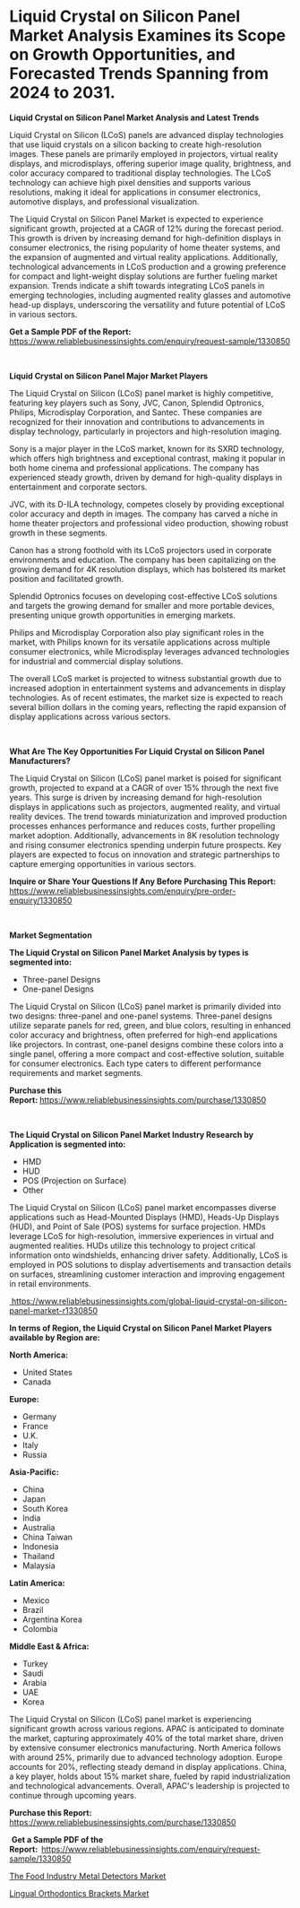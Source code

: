 <p><h1>Liquid Crystal on Silicon Panel Market Analysis Examines its Scope on Growth Opportunities, and Forecasted Trends Spanning from 2024 to 2031.</h1></p><p><strong>Liquid Crystal on Silicon Panel Market Analysis and Latest Trends</strong></p>
<p><p>Liquid Crystal on Silicon (LCoS) panels are advanced display technologies that use liquid crystals on a silicon backing to create high-resolution images. These panels are primarily employed in projectors, virtual reality displays, and microdisplays, offering superior image quality, brightness, and color accuracy compared to traditional display technologies. The LCoS technology can achieve high pixel densities and supports various resolutions, making it ideal for applications in consumer electronics, automotive displays, and professional visualization.</p><p>The Liquid Crystal on Silicon Panel Market is expected to experience significant growth, projected at a CAGR of 12% during the forecast period. This growth is driven by increasing demand for high-definition displays in consumer electronics, the rising popularity of home theater systems, and the expansion of augmented and virtual reality applications. Additionally, technological advancements in LCoS production and a growing preference for compact and light-weight display solutions are further fueling market expansion. Trends indicate a shift towards integrating LCoS panels in emerging technologies, including augmented reality glasses and automotive head-up displays, underscoring the versatility and future potential of LCoS in various sectors.</p></p>
<p><strong>Get a Sample PDF of the Report:&nbsp;</strong> <a href="https://www.reliablebusinessinsights.com/enquiry/request-sample/1330850?utm_campaign=63&utm_medium=2&utm_source=Github&utm_content=ia&utm_term=31122024&utm_id=liquid-crystal-on-silicon-panel">https://www.reliablebusinessinsights.com/enquiry/request-sample/1330850</a></p>
<p>&nbsp;</p>
<p><strong>Liquid Crystal on Silicon Panel Major Market Players</strong></p>
<p><p>The Liquid Crystal on Silicon (LCoS) panel market is highly competitive, featuring key players such as Sony, JVC, Canon, Splendid Optronics, Philips, Microdisplay Corporation, and Santec. These companies are recognized for their innovation and contributions to advancements in display technology, particularly in projectors and high-resolution imaging.</p><p>Sony is a major player in the LCoS market, known for its SXRD technology, which offers high brightness and exceptional contrast, making it popular in both home cinema and professional applications. The company has experienced steady growth, driven by demand for high-quality displays in entertainment and corporate sectors.</p><p>JVC, with its D-ILA technology, competes closely by providing exceptional color accuracy and depth in images. The company has carved a niche in home theater projectors and professional video production, showing robust growth in these segments.</p><p>Canon has a strong foothold with its LCoS projectors used in corporate environments and education. The company has been capitalizing on the growing demand for 4K resolution displays, which has bolstered its market position and facilitated growth.</p><p>Splendid Optronics focuses on developing cost-effective LCoS solutions and targets the growing demand for smaller and more portable devices, presenting unique growth opportunities in emerging markets.</p><p>Philips and Microdisplay Corporation also play significant roles in the market, with Philips known for its versatile applications across multiple consumer electronics, while Microdisplay leverages advanced technologies for industrial and commercial display solutions.</p><p>The overall LCoS market is projected to witness substantial growth due to increased adoption in entertainment systems and advancements in display technologies. As of recent estimates, the market size is expected to reach several billion dollars in the coming years, reflecting the rapid expansion of display applications across various sectors.</p></p>
<p>&nbsp;</p>
<p><strong>What Are The Key Opportunities For Liquid Crystal on Silicon Panel Manufacturers?</strong></p>
<p><p>The Liquid Crystal on Silicon (LCoS) panel market is poised for significant growth, projected to expand at a CAGR of over 15% through the next five years. This surge is driven by increasing demand for high-resolution displays in applications such as projectors, augmented reality, and virtual reality devices. The trend towards miniaturization and improved production processes enhances performance and reduces costs, further propelling market adoption. Additionally, advancements in 8K resolution technology and rising consumer electronics spending underpin future prospects. Key players are expected to focus on innovation and strategic partnerships to capture emerging opportunities in various sectors.</p></p>
<p><strong>Inquire or Share Your Questions If Any Before Purchasing This Report:</strong> <a href="https://www.reliablebusinessinsights.com/enquiry/pre-order-enquiry/1330850?utm_campaign=63&utm_medium=2&utm_source=Github&utm_content=ia&utm_term=31122024&utm_id=liquid-crystal-on-silicon-panel">https://www.reliablebusinessinsights.com/enquiry/pre-order-enquiry/1330850</a></p>
<p>&nbsp;</p>
<p><strong>Market Segmentation</strong></p>
<p><strong>The Liquid Crystal on Silicon Panel Market Analysis by types is segmented into:</strong></p>
<p><ul><li>Three-panel Designs</li><li>One-panel Designs</li></ul></p>
<p><p>The Liquid Crystal on Silicon (LCoS) panel market is primarily divided into two designs: three-panel and one-panel systems. Three-panel designs utilize separate panels for red, green, and blue colors, resulting in enhanced color accuracy and brightness, often preferred for high-end applications like projectors. In contrast, one-panel designs combine these colors into a single panel, offering a more compact and cost-effective solution, suitable for consumer electronics. Each type caters to different performance requirements and market segments.</p></p>
<p><strong>Purchase this Report:&nbsp;</strong><a href="https://www.reliablebusinessinsights.com/purchase/1330850?utm_campaign=63&utm_medium=2&utm_source=Github&utm_content=ia&utm_term=31122024&utm_id=liquid-crystal-on-silicon-panel">https://www.reliablebusinessinsights.com/purchase/1330850</a></p>
<p>&nbsp;</p>
<p><strong>The Liquid Crystal on Silicon Panel Market Industry Research by Application is segmented into:</strong></p>
<p><ul><li>HMD</li><li>HUD</li><li>POS (Projection on Surface)</li><li>Other</li></ul></p>
<p><p>The Liquid Crystal on Silicon (LCoS) panel market encompasses diverse applications such as Head-Mounted Displays (HMD), Heads-Up Displays (HUD), and Point of Sale (POS) systems for surface projection. HMDs leverage LCoS for high-resolution, immersive experiences in virtual and augmented realities. HUDs utilize this technology to project critical information onto windshields, enhancing driver safety. Additionally, LCoS is employed in POS solutions to display advertisements and transaction details on surfaces, streamlining customer interaction and improving engagement in retail environments.</p></p>
<p><a href="https://www.reliablebusinessinsights.com/global-liquid-crystal-on-silicon-panel-market-r1330850?utm_campaign=63&utm_medium=2&utm_source=Github&utm_content=ia&utm_term=31122024&utm_id=liquid-crystal-on-silicon-panel">&nbsp;https://www.reliablebusinessinsights.com/global-liquid-crystal-on-silicon-panel-market-r1330850</a></p>
<p><strong>In terms of Region, the Liquid Crystal on Silicon Panel Market Players available by Region are:</strong></p>
<p>
    <p> <strong> North America: </strong>
        <ul>
            <li>United States</li>
            <li>Canada</li>
        </ul>
        </p> 
    <p> <strong> Europe: </strong>
        <ul>
            <li>Germany</li>
            <li>France</li>
            <li>U.K.</li>
            <li>Italy</li>
            <li>Russia</li>
        </ul>
        </p> 
    <p> <strong> Asia-Pacific: </strong>
        <ul>
            <li>China</li>
            <li>Japan</li>
            <li>South Korea</li>
            <li>India</li>
            <li>Australia</li>
            <li>China Taiwan</li>
            <li>Indonesia</li>
            <li>Thailand</li>
            <li>Malaysia</li>
        </ul>
        </p> 
    <p> <strong> Latin America: </strong>
        <ul>
            <li>Mexico</li>
            <li>Brazil</li>
            <li>Argentina Korea</li>
            <li>Colombia</li>
        </ul>
        </p> 
    <p> <strong> Middle East & Africa: </strong>
        <ul>
            <li>Turkey</li>
            <li>Saudi</li>
            <li>Arabia</li>
            <li>UAE</li>
            <li>Korea</li>
        </ul>
    </p>
    </p>
<p><p>The Liquid Crystal on Silicon (LCoS) panel market is experiencing significant growth across various regions. APAC is anticipated to dominate the market, capturing approximately 40% of the total market share, driven by extensive consumer electronics manufacturing. North America follows with around 25%, primarily due to advanced technology adoption. Europe accounts for 20%, reflecting steady demand in display applications. China, a key player, holds about 15% market share, fueled by rapid industrialization and technological advancements. Overall, APAC's leadership is projected to continue through upcoming years.</p></p>
<p><strong>Purchase this Report: </strong><a href="https://www.reliablebusinessinsights.com/purchase/1330850?utm_campaign=63&utm_medium=2&utm_source=Github&utm_content=ia&utm_term=31122024&utm_id=liquid-crystal-on-silicon-panel">https://www.reliablebusinessinsights.com/purchase/1330850</a></p>
<p>&nbsp;<strong>Get a Sample PDF of the Report:&nbsp;&nbsp;</strong><a href="https://www.reliablebusinessinsights.com/enquiry/request-sample/1330850?utm_campaign=63&utm_medium=2&utm_source=Github&utm_content=ia&utm_term=31122024&utm_id=liquid-crystal-on-silicon-panel">https://www.reliablebusinessinsights.com/enquiry/request-sample/1330850</a></p>
<p><strong></strong></p>
<p><p><a href="https://github.com/barnickclara79/Market-Research-Report-List-1/blob/main/the-food-industry-metal-detectors-market.md?utm_campaign=63&utm_medium=2&utm_source=Github&utm_content=ia&utm_term=31122024&utm_id=liquid-crystal-on-silicon-panel">The Food Industry Metal Detectors Market</a></p><p><a href="https://github.com/domoniqueluoma76/Market-Research-Report-List-1/blob/main/lingual-orthodontics-brackets-market.md?utm_campaign=63&utm_medium=2&utm_source=Github&utm_content=ia&utm_term=31122024&utm_id=liquid-crystal-on-silicon-panel">Lingual Orthodontics Brackets Market</a></p></p>